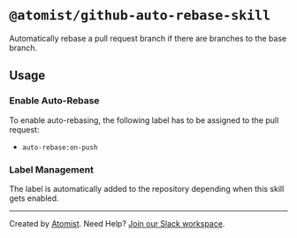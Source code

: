 # `@atomist/github-auto-rebase-skill`

Automatically rebase a pull request branch if there are branches to the base branch.

## Usage

### Enable Auto-Rebase

To enable auto-rebasing, the following label has to be assigned to the pull request:

 * `auto-rebase:on-push`

### Label Management

The label is automatically added to the repository depending when this skill gets enabled.

---

Created by [Atomist][atomist].
Need Help?  [Join our Slack workspace][slack].

[atomist]: https://atomist.com/ (Atomist - How Teams Deliver Software)
[slack]: https://join.atomist.com/ (Atomist Community Slack)
